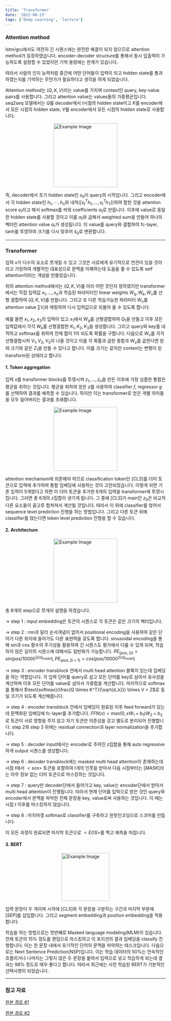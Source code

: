 ```yaml
---
title: 'Transformer'
date: '2022-08-23'
tags: ['Deep Learning', 'lecture']
---
```


### Attention method

lstm/gru에서도 여전히 긴 시퀀스에는 완전한 해결이 되지 않으므로 attention method가 등장하였습니다. encoder-decoder structure를 통해서 동시 입출력이 가능하도록 설정할 수 있었지만 기억 용량에는 한계가 있습니다.

따라서 사람의 인지 능력처럼 중간에 어떤 단어들이 입력이 되고 hidden state를 통과하였는지를 기억하는 무언가가 필요하다고 생각을 하게 되었습니다.

Attention method는 $(Q, K, V)$라는 value를 가지며 context인 query, key-value pairs를 사용합니다. 그리고 attention value는 values들의 가중평균입니다. seq2seq 모델에서는 $Q$를 decoder에서 $t$시점의 hidden state이고 $K$를 encoder에서 모든 시점의 hidden state, $V$를 encoder에서 모든 시점의 hidden state로 사용합니다.

<img src="https://wikidocs.net/images/page/22893/dotproductattention4_final.PNG" alt="Example Image" style="display: block; margin: 0 auto; height:200;" />

즉, decoder에서 초기 hidden state인 $s_0$이 query의 시작입니다. 그리고 encoder에서 각 hidden state인 $h_1, \cdots, h_n$와 내적$([s_t^Th_1, \dots, s_t^Th_T])$하여 합한 것을 attention score $e_t$라고 해서 softmax를 씌워 coefficients $\alpha_t$로 만듭니다. 이후에 value로 동일한 hidden state를 사용할 것이고 이를 $\alpha_t$와 곱해서 weighted sum을 만들어 하나의 벡터인 attention value $a_t$가 생성됩니다. 이 value를 query와 결합하여 fc-layer, tanh를 투영하여 크기를 다시 맞추어 $\hat{s}_0$로 변환합니다.

---

### Transformer

입력 $x$가 다수의 요소로 쪼개질 수 있고 그것은 서로에게 유기적으로 연관이 있을 것이라고 가정하여 개별적인 대표성으로 문맥을 이해하는데 도움을 줄 수 있도록 self attention이라는 개념을 만들었습니다.

위의 attention method에서는 $(Q, K, V)$를 미리 어떤 것인지 정하였지만 transformer에서는 직접 입력값 $x_1, \dots, x_n$과 학습된 파라미터인 linear weights $W_q, W_k, W_v$를 선형 결합하여 $(Q, K, V)$를 만듭니다. 그리고 또 다른 학습가능한 파라미터 $W_o$를 attention value $\sum V_i$와 매핑하여 다시 입력값으로 되돌아 올 수 있도록 합니다.

예를 들면 $x_1, x_2, x_3$의 입력이 있고 $x_1$에서 $W_q$를 선형결합하여 $Q_1$을 만들고 이후 모든 입력값에서 각각 $W_k$를 선형결합한 $K_1, K_2, K_3$을 생성합니다. 그리고 query와 key를 내적하고 softmax를 취하여 전체 합이 1이 되도록 확률을 구합니다. 다음으로 $W_v$를 각각 선형결합시켜 $V_1, V_2, V_3$이 나올 것이고 이를 각 확률과 곱한 총합과 $W_o$를 곱한다면 원래 크기와 같은 $Z_1$을 만들 수 있다고 합니다. 이를 크기는 같지만 context는 변형이 된 transform된 상태라고 합니다.

#### 1. Token aggregation

입력 $x$를 transformer blocks를 투영시켜 $z_1, \dots, z_n$을 만든 이후에 가장 심플한 통합은 평균을 취하는 것입니다. 평균을 취하여 얻은 $z$를 사용하여 classifier $f$, regressor $g$를 선택하여 결과를 예측할 수 있습니다. 하지만 이는 transformer로 얻은 개별 의미들을 모두 잃어버리는 결과를 초래합니다.

<img src="https://miro.medium.com/1*GUd19qrm7YxnhE0ZQJybVw.png" alt="Example Image" style="display: block; margin: 0 auto; height:200;" />

attention mechanism에 의존해야 하므로 classification token인 $[CLS]$를 더미 토큰으로 입력에 추가하여 통합 임베딩에 사용하는 것이 고안되었습니다. 이렇게 되면 기존 입력이 5개였다고 하면 이 더미 토큰을 추가한 6개의 입력을 transformer에 투영시킵니다. 그러면 총 6개의 $z$집합이 생기게 됩니다. 그 중에 $[CLS]$가 main인 $z_0$은 비교적 다른 요소들이 골고루 합쳐져서 계산될 것입니다. 따라서 이 위에 classifier를 얹어서 sequence level prediction 진행을 하는 방법입니다. 그리고 다른 토큰 위에 classifier를 얹는다면 token level prediction 진행을 할 수 있습니다.

#### 2. Architecture

<img src="https://machinelearningmastery.com/wp-content/uploads/2021/08/attention_research_1.png" alt="Example Image" style="display: block; margin: 0 auto; height:200;" />

총 8개의 step으로 쪼개어 설명을 하겠습니다.

$\rightarrow$ step 1 : input embedding은 토큰의 시퀀스로 각 토큰은 같은 크기의 벡터입니다.

$\rightarrow$ step 2 : rnn과 달리 순서개념이 없어서 positional encoding을 사용하여 같은 단어가 다른 위치에 들어가도 다른 표현력을 갖도록 합니다. sinusoidal encoding을 통해 sin과 cos 함수의 주기성을 활용하여 긴 시퀀스도 평가에서 다룰 수 있게 되며, 학습하지 않은 길이의 시퀀스에 대해서도 일반화가 가능합니다. $PE_{(pos, 2i)} = sin(pos/10000^{2i/d_{model}}), PE_{(pos, 2i+1)} = cos(pos/10000^{2i/d_{model}})$

$\rightarrow$ step 3 : encoder transblock 안에서 multi head attention 블록이 있는데 임베딩을 하는 역할입니다. 각 입력 단어를 query로 삼고 모든 단어를 key로 삼아서 유사성을 계산하며 이후 모든 단어를 value로 삼아서 가중합을 계산합니다. 마지막으로 softmax를 통해서 $\text{softmax}(\frac{Q \times K^T}{\sqrt{d_k}}) \times V = Z$로 동일 크기가 되도록 계산해줍니다.

$\rightarrow$ step 4 : encoder transblock 안에서 임베딩이 완료된 이후 feed forward가 있는데 문맥화된 임베딩에 fc-layer를 추가합니다. $FFN(x) = max(0, xW_1 + b_1)W_2 + b_2$로 토큰이 서로 영향을 주지 않고 자기 토큰만 의존성을 갖고 별도로 분리되어 진행합니다. step 2와 step 3 위에는 residual connection과 layer normalization을 추가합니다.

$\rightarrow$ step 5 : decoder input에서는 encoder로 주어진 $z$집합을 통해 auto regressive하게 output 시퀀스를 생성합니다.

$\rightarrow$ step 6 : decoder transblock에는 masked multi head attention이 존재하는데 시점 $t$에서 $<sos>$ 토큰을 포함하여 $t$개의 인풋을 받아서 다음 시점부터는 $[MASK]$라는 아무 정보 없는 더미 토큰으로 마스킹하는 것입니다.

$\rightarrow$ step 7 : query만 decoder단에서 들어가고 key, value는 encoder단에서 받아서 multi head attention이 진행됩니다. 따라서 현재 단어를 입력으로 받은 것인 query와 encoder에서 문맥을 파악한 전체 문장을 key, value로써 사용하는 것입니다. 이 때는 시점 $t$ 이후를 마스킹하지 않습니다.

$\rightarrow$ step 8 : 마지마겡 softmax로 classifier를 구축하고 원핫인코딩으로 스코어를 만듭니다.

이 모든 과정이 완료되면 마지막 토큰으로 $<EOS>$를 찍고 예측을 마칩니다.

#### 3. BERT

<img src="https://resources-public-blog.modulabs.co.kr/blog/prd/content/263018/BERT.png" alt="Example Image" style="display: block; margin: 0 auto; height:150;" />

입력 문장이 두 개이며 시작에 $[CLS]$와 각 문장을 구분하는 구간과 마지막 부분에 $[SEP]$를 삽입합니다. 그리고 segment embedding과 position embedding을 적용합니다.

학습을 하는 방법으로는 첫번째로 Masked language modeling(MLM)이 있습니다. 전체 토큰의 15% 정도를 랜덤으로 마스킹하고 이 포지션의 결과 임베딩을 classify 진행합니다. 이는 한 문장 내에서 유기적인 단어의 문맥을 파악하는 태스크입니다. 다음으로는 Next Sentence Prediction(NSP)입니다. 이는 학습 데이터의 50%는 연속적인 흐름이거나 나머지는 그렇지 않은 두 문장을 붙여서 입력으로 넣고 학습하게 되는데 결과는 98% 정도로 매우 좋다고 합니다. 따라서 최근에는 사전 학습된 BERT가 기본적인 선택사항이 되었습니다.

---

### 참고 자료

[원본 경로 #1](https://youtu.be/o3UEbQ24zhQ?si=NF1hNkEgzfmxUFx9)

[원본 경로 #2](https://youtu.be/0csOwWpc4Ik?si=SqC_e9uMkIHCXYz-)